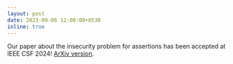 ```yaml
---
layout: post
date: 2023-09-06 12:00:00+0530
inline: true
---
```


Our paper about the insecurity problem for assertions has been accepted at IEEE CSF 2024! <a href="http://arxiv.org/abs/2308.13773" target="_blank">ArXiv version</a>.
